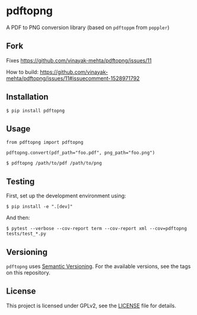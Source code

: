 # pdftopng

A PDF to PNG conversion library (based on `pdftoppm` from `poppler`)

## Fork

Fixes https://github.com/vinayak-mehta/pdftopng/issues/11

How to build: https://github.com/vinayak-mehta/pdftopng/issues/11#issuecomment-1528971792

## Installation

```
$ pip install pdftopng
```

## Usage

```
from pdftopng import pdftopng

pdftopng.convert(pdf_path="foo.pdf", png_path="foo.png")
```

```
$ pdftopng /path/to/pdf /path/to/png
```

## Testing

First, set up the development environment using:

```
$ pip install -e ".[dev]"
```

And then:

```
$ pytest --verbose --cov-report term --cov-report xml --cov=pdftopng tests/test_*.py
```

## Versioning

`pdftopng` uses [Semantic Versioning](https://semver.org/). For the available versions, see the tags on this repository.

## License

This project is licensed under GPLv2, see the [LICENSE](https://raw.githubusercontent.com/vinayak-mehta/pdftopng/master/LICENSE) file for details.
